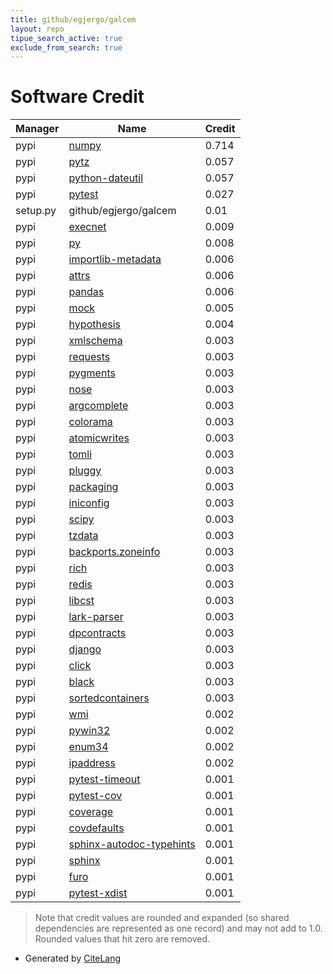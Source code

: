 ```yaml
---
title: github/egjergo/galcem
layout: repo
tipue_search_active: true
exclude_from_search: true
---
```

# Software Credit

|Manager|Name|Credit|
|-------|----|------|
|pypi|[numpy](https://www.numpy.org)|0.714|
|pypi|[pytz](http://pythonhosted.org/pytz)|0.057|
|pypi|[python-dateutil](https://github.com/dateutil/dateutil)|0.057|
|pypi|[pytest](https://docs.pytest.org/en/latest/)|0.027|
|setup.py|github/egjergo/galcem|0.01|
|pypi|[execnet](https://pypi.org/project/execnet)|0.009|
|pypi|[py](https://pypi.org/project/py)|0.008|
|pypi|[importlib-metadata](https://pypi.org/project/importlib-metadata)|0.006|
|pypi|[attrs](https://pypi.org/project/attrs)|0.006|
|pypi|[pandas](https://pandas.pydata.org)|0.006|
|pypi|[mock](https://pypi.org/project/mock)|0.005|
|pypi|[hypothesis](https://hypothesis.works)|0.004|
|pypi|[xmlschema](https://pypi.org/project/xmlschema)|0.003|
|pypi|[requests](https://pypi.org/project/requests)|0.003|
|pypi|[pygments](https://pypi.org/project/pygments)|0.003|
|pypi|[nose](https://pypi.org/project/nose)|0.003|
|pypi|[argcomplete](https://pypi.org/project/argcomplete)|0.003|
|pypi|[colorama](https://pypi.org/project/colorama)|0.003|
|pypi|[atomicwrites](https://pypi.org/project/atomicwrites)|0.003|
|pypi|[tomli](https://pypi.org/project/tomli)|0.003|
|pypi|[pluggy](https://pypi.org/project/pluggy)|0.003|
|pypi|[packaging](https://pypi.org/project/packaging)|0.003|
|pypi|[iniconfig](https://pypi.org/project/iniconfig)|0.003|
|pypi|[scipy](https://www.scipy.org)|0.003|
|pypi|[tzdata](https://pypi.org/project/tzdata)|0.003|
|pypi|[backports.zoneinfo](https://pypi.org/project/backports.zoneinfo)|0.003|
|pypi|[rich](https://pypi.org/project/rich)|0.003|
|pypi|[redis](https://pypi.org/project/redis)|0.003|
|pypi|[libcst](https://pypi.org/project/libcst)|0.003|
|pypi|[lark-parser](https://pypi.org/project/lark-parser)|0.003|
|pypi|[dpcontracts](https://pypi.org/project/dpcontracts)|0.003|
|pypi|[django](https://pypi.org/project/django)|0.003|
|pypi|[click](https://pypi.org/project/click)|0.003|
|pypi|[black](https://pypi.org/project/black)|0.003|
|pypi|[sortedcontainers](https://pypi.org/project/sortedcontainers)|0.003|
|pypi|[wmi](https://pypi.org/project/wmi)|0.002|
|pypi|[pywin32](https://pypi.org/project/pywin32)|0.002|
|pypi|[enum34](https://pypi.org/project/enum34)|0.002|
|pypi|[ipaddress](https://pypi.org/project/ipaddress)|0.002|
|pypi|[pytest-timeout](https://pypi.org/project/pytest-timeout)|0.001|
|pypi|[pytest-cov](https://pypi.org/project/pytest-cov)|0.001|
|pypi|[coverage](https://pypi.org/project/coverage)|0.001|
|pypi|[covdefaults](https://pypi.org/project/covdefaults)|0.001|
|pypi|[sphinx-autodoc-typehints](https://pypi.org/project/sphinx-autodoc-typehints)|0.001|
|pypi|[sphinx](https://pypi.org/project/sphinx)|0.001|
|pypi|[furo](https://pypi.org/project/furo)|0.001|
|pypi|[pytest-xdist](https://github.com/pytest-dev/pytest-xdist)|0.001|


> Note that credit values are rounded and expanded (so shared dependencies are represented as one record) and may not add to 1.0. Rounded values that hit zero are removed.


- Generated by [CiteLang](https://github.com/vsoch/citelang)
